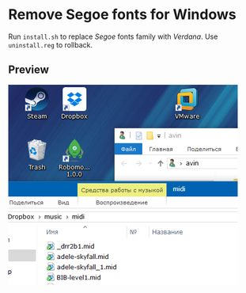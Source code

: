 # Remove Segoe fonts for Windows

Run `install.sh` to replace *Segoe* fonts family with *Verdana*. Use `uninstall.reg` to rollback.

## Preview 

![Preview](./assets/preview.png)